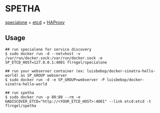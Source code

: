 # SPETHA

[specialone](https://github.com/flrngel/specialone) + [etcd](https://github.com/coreos/etcda) + [HAProxy](http://www.haproxy.org/)

## Usage

```
## run specialone for service discovery
$ sudo docker run -d --net=host -v /var/run/docker.sock:/var/run/docker.sock -e SP_ETCD_HOST=127.0.0.1:4001 flrngel/specialone

## run your webserver container (ex: luisbebop/docker-sinatra-hello-world) as SP_GROUP webserver
$ sudo docker run -d -e SP_GROUP=webserver -P luisbebop/docker-sinatra-hello-world

## run spetha
$ sudo docker run -p 80:80 --rm -e HADISCOVER_ETCD="http://<YOUR_ETCD_HOST>:4001" --link etcd:etcd -t flrngel/spetha
```
